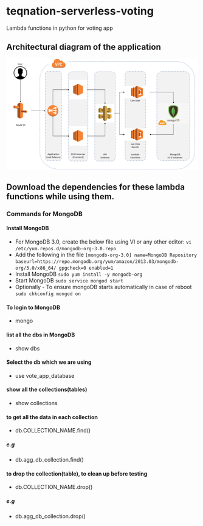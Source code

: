 # teqnation-serverless-voting
Lambda functions in python for voting app

## Architectural diagram of the application
![Alt text](images/Capture.PNG?raw=true "Title")

## Download the dependencies for these lambda functions while using them.


### Commands for MongoDB

#### Install MongoDB
- For MongoDB 3.0, create the below file using VI or any other editor:
`
vi /etc/yum.repos.d/mongodb-org-3.0.repo
`
- Add the following in the file
 `
  [mongodb-org-3.0]
  name=MongoDB Repository
  baseurl=https://repo.mongodb.org/yum/amazon/2013.03/mongodb-org/3.0/x86_64/
  gpgcheck=0
  enabled=1
`
- Install MongoDB
`
sudo yum install -y mongodb-org
`
- Start MongoDB
`
sudo service mongod start
`
- Optionally - To ensure mongoDB starts automatically in case of reboot
`
sudo chkconfig mongod on
`

#### To login to MongoDB
- mongo 

#### list all the dbs in MongoDB
- show dbs

#### Select the db which we are using
- use vote_app_database

#### show all the collections(tables)
- show collections
#### to get all the data in each collection
- db.COLLECTION_NAME.find()
##### e.g
- db.agg_db_collection.find()

#### to drop the collection(table), to clean up before testing
- db.COLLECTION_NAME.drop()
##### e.g
- db.agg_db_collection.drop()
